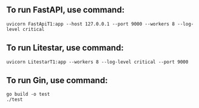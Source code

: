 ## To run FastAPI, use command:
```
uvicorn FastApiT1:app --host 127.0.0.1 --port 9000 --workers 8 --log-level critical
``` 

## To run Litestar, use command:
```
uvicorn LitestarT1:app --workers 8 --log-level critical --port 9000
```

## To run Gin, use command:
```
go build -o test
./test
```

